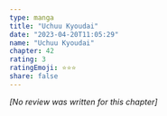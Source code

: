 ```yaml
---
type: manga
title: "Uchuu Kyoudai"
date: "2023-04-20T11:05:29"
name: "Uchuu Kyoudai"
chapter: 42
rating: 3
ratingEmoji: ⭐️⭐️⭐️
share: false
---
```


*[No review was written for this chapter]*
